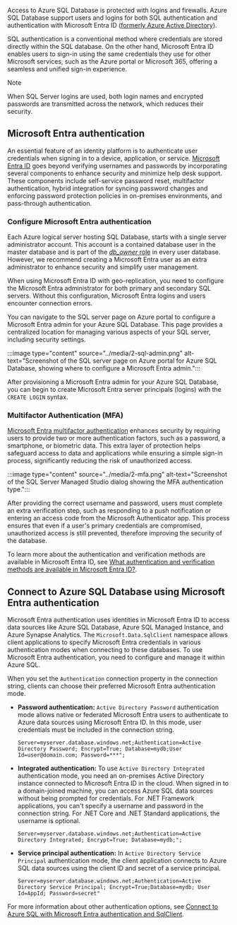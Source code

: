 Access to Azure SQL Database is protected with logins and firewalls. Azure SQL Database support users and logins for both SQL authentication and authentication with Microsoft Entra ID ([formerly Azure Active Directory](/entra/fundamentals/new-name?azure-portal=true)). 

SQL authentication is a conventional method where credentials are stored directly within the SQL database. On the other hand, Microsoft Entra ID enables users to sign-in using the same credentials they use for other Microsoft services, such as the Azure portal or Microsoft 365, offering a seamless and unified sign-in experience.

>[!NOTE]
> When SQL Server logins are used, both login names and encrypted passwords are transmitted across the network, which reduces their security.

## Microsoft Entra authentication

An essential feature of an identity platform is to authenticate user credentials when signing in to a device, application, or service. [Microsoft Entra ID](/entra/identity/authentication/overview-authentication?azure-portal=true) goes beyond verifying usernames and passwords by incorporating several components to enhance security and minimize help desk support. These components include self-service password reset, multifactor authentication, hybrid integration for syncing password changes and enforcing password protection policies in on-premises environments, and pass-through authentication.

### Configure Microsoft Entra authentication

Each Azure logical server hosting SQL Database, starts with a single server administrator account. This account is a contained database user in the master database and is part of the [*db_owner* role](/azure/azure-sql/database/logins-create-manage?azure-portal=true) in every user database. However, we recommend creating a Microsoft Entra user as an extra administrator to enhance security and simplify user management.

When using Microsoft Entra ID with geo-replication, you need to configure the Microsoft Entra administrator for both primary and secondary SQL servers. Without this configuration, Microsoft Entra logins and users encounter connection errors.

You can navigate to the SQL server page on Azure portal to configure a Microsoft Entra admin for your Azure SQL Database. This page provides a centralized location for managing various aspects of your SQL server, including security settings.

:::image type="content" source="../media/2-sql-admin.png" alt-text="Screenshot of the SQL server page on Azure portal for Azure SQL Database, showing where to configure a Microsoft Entra admin.":::

After provisioning a Microsoft Entra admin for your Azure SQL Database, you can begin to create Microsoft Entra server principals (logins) with the `CREATE LOGIN` syntax.

### Multifactor Authentication (MFA)

[Microsoft Entra multifactor authentication](/azure/azure-sql/database/authentication-mfa-ssms-overview?azure-portal=true) enhances security by requiring users to provide two or more authentication factors, such as a password, a smartphone, or biometric data. This extra layer of protection helps safeguard access to data and applications while ensuring a simple sign-in process, significantly reducing the risk of unauthorized access.

:::image type="content" source="../media/2-mfa.png" alt-text="Screenshot of the SQL Server Managed Studio dialog showing the MFA authentication type.":::

After providing the correct username and password, users must complete an extra verification step, such as responding to a push notification or entering an access code from the Microsoft Authenticator app. This process ensures that even if a user's primary credentials are compromised, unauthorized access is still prevented, therefore improving the security of the database.

To learn more about the authentication and verification methods are available in Microsoft Entra ID, see [What authentication and verification methods are available in Microsoft Entra ID?](/entra/identity/authentication/concept-authentication-methods?azure-portal=true).

## Connect to Azure SQL Database using Microsoft Entra authentication

Microsoft Entra authentication uses identities in Microsoft Entra ID to access data sources like Azure SQL Database, Azure SQL Managed Instance, and Azure Synapse Analytics. The `Microsoft.Data.SqlClient` namespace allows client applications to specify Microsoft Entra credentials in various authentication modes when connecting to these databases. To use Microsoft Entra authentication, you need to configure and manage it within Azure SQL.

When you set the `Authentication` connection property in the connection string, clients can choose their preferred Microsoft Entra authentication mode.

- **Password authentication:** `Active Directory Password` authentication mode allows native or federated Microsoft Entra users to authenticate to Azure data sources using Microsoft Entra ID. In this mode, user credentials must be included in the connection string.
    ```
    Server=myserver.database.windows.net;Authentication=Active Directory Password; Encrypt=True; Database=mydb;User Id=user@domain.com; Password=***";    
    ```
- **Integrated authentication:** To use `Active Directory Integrated` authentication mode, you need an on-premises Active Directory instance connected to Microsoft Entra ID in the cloud. When signed in to a domain-joined machine, you can access Azure SQL data sources without being prompted for credentials. For .NET Framework applications, you can't specify a username and password in the connection string. For .NET Core and .NET Standard applications, the username is optional.
    ```
    Server=myserver.database.windows.net;Authentication=Active Directory Integrated; Encrypt=True; Database=mydb;";    
    ```
- **Service principal authentication:** In `Active Directory Service Principal` authentication mode, the client application connects to Azure SQL data sources using the client ID and secret of a service principal.
    ```
    Server=myserver.database.windows.net;Authentication=Active Directory Service Principal; Encrypt=True;Database=mydb; User Id=AppId; Password=secret"
    ```

For more information about other authentication options, see [Connect to Azure SQL with Microsoft Entra authentication and SqlClient](/sql/connect/ado-net/sql/azure-active-directory-authentication?azure-portal=true).
